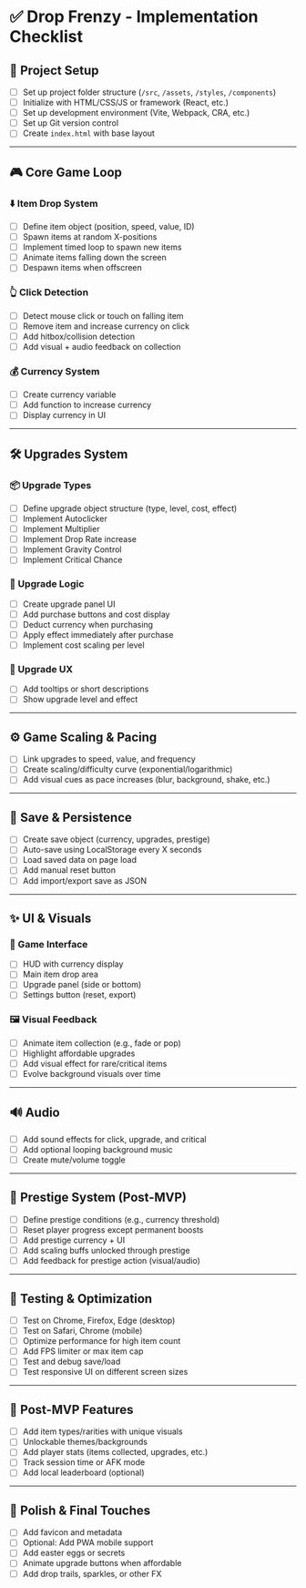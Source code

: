 # ✅ Drop Frenzy - Implementation Checklist

## 🎯 Project Setup
- [ ] Set up project folder structure (`/src`, `/assets`, `/styles`, `/components`)
- [ ] Initialize with HTML/CSS/JS or framework (React, etc.)
- [ ] Set up development environment (Vite, Webpack, CRA, etc.)
- [ ] Set up Git version control
- [ ] Create `index.html` with base layout

---

## 🎮 Core Game Loop

### ⬇️ Item Drop System
- [ ] Define item object (position, speed, value, ID)
- [ ] Spawn items at random X-positions
- [ ] Implement timed loop to spawn new items
- [ ] Animate items falling down the screen
- [ ] Despawn items when offscreen

### 👆 Click Detection
- [ ] Detect mouse click or touch on falling item
- [ ] Remove item and increase currency on click
- [ ] Add hitbox/collision detection
- [ ] Add visual + audio feedback on collection

### 💰 Currency System
- [ ] Create currency variable
- [ ] Add function to increase currency
- [ ] Display currency in UI

---

## 🛠️ Upgrades System

### 📦 Upgrade Types
- [ ] Define upgrade object structure (type, level, cost, effect)
- [ ] Implement Autoclicker
- [ ] Implement Multiplier
- [ ] Implement Drop Rate increase
- [ ] Implement Gravity Control
- [ ] Implement Critical Chance

### 🧩 Upgrade Logic
- [ ] Create upgrade panel UI
- [ ] Add purchase buttons and cost display
- [ ] Deduct currency when purchasing
- [ ] Apply effect immediately after purchase
- [ ] Implement cost scaling per level

### 🎨 Upgrade UX
- [ ] Add tooltips or short descriptions
- [ ] Show upgrade level and effect

---

## ⚙️ Game Scaling & Pacing
- [ ] Link upgrades to speed, value, and frequency
- [ ] Create scaling/difficulty curve (exponential/logarithmic)
- [ ] Add visual cues as pace increases (blur, background, shake, etc.)

---

## 💾 Save & Persistence
- [ ] Create save object (currency, upgrades, prestige)
- [ ] Auto-save using LocalStorage every X seconds
- [ ] Load saved data on page load
- [ ] Add manual reset button
- [ ] Add import/export save as JSON

---

## ✨ UI & Visuals

### 📱 Game Interface
- [ ] HUD with currency display
- [ ] Main item drop area
- [ ] Upgrade panel (side or bottom)
- [ ] Settings button (reset, export)

### 🖼️ Visual Feedback
- [ ] Animate item collection (e.g., fade or pop)
- [ ] Highlight affordable upgrades
- [ ] Add visual effect for rare/critical items
- [ ] Evolve background visuals over time

---

## 🔊 Audio
- [ ] Add sound effects for click, upgrade, and critical
- [ ] Add optional looping background music
- [ ] Create mute/volume toggle

---

## 🔁 Prestige System (Post-MVP)
- [ ] Define prestige conditions (e.g., currency threshold)
- [ ] Reset player progress except permanent boosts
- [ ] Add prestige currency + UI
- [ ] Add scaling buffs unlocked through prestige
- [ ] Add feedback for prestige action (visual/audio)

---

## 🧪 Testing & Optimization
- [ ] Test on Chrome, Firefox, Edge (desktop)
- [ ] Test on Safari, Chrome (mobile)
- [ ] Optimize performance for high item count
- [ ] Add FPS limiter or max item cap
- [ ] Test and debug save/load
- [ ] Test responsive UI on different screen sizes

---

## 🎁 Post-MVP Features
- [ ] Add item types/rarities with unique visuals
- [ ] Unlockable themes/backgrounds
- [ ] Add player stats (items collected, upgrades, etc.)
- [ ] Track session time or AFK mode
- [ ] Add local leaderboard (optional)

---

## 🔄 Polish & Final Touches
- [ ] Add favicon and metadata
- [ ] Optional: Add PWA mobile support
- [ ] Add easter eggs or secrets
- [ ] Animate upgrade buttons when affordable
- [ ] Add drop trails, sparkles, or other FX
